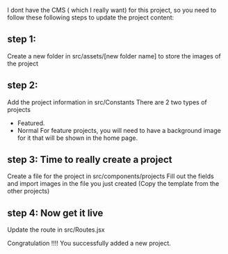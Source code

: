  I dont have the CMS ( which I really want) for this project, so you need to follow these following 
 steps to update the project content:

## step 1:
Create a new folder in src/assets/[new folder name] to store the images of the project
## step 2:
Add the project information in src/Constants
There are 2 two types of projects
+ Featured.
+ Normal
For feature projects, you will need to have a background image for it that will be shown in the home page.
## step 3: Time to really create a project 
Create a file for the project in src/components/projects
Fill out the fields and import images in the file you just created (Copy the template from the other projects)
## step 4: Now get it live
Update the route in src/Routes.jsx

Congratulation !!!! You successfully added a new project.




